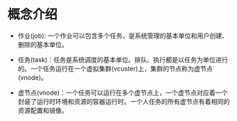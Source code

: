 # 概念介绍 #

* 作业(job): 一个作业可以包含多个任务，是系统管理的基本单位和用户创建、删除的基本单位。
 
* 任务(task)：任务是系统调度的基本单位。排队、执行都是以任务为单位进行的。一个任务运行在一个虚拟集群(vcuster)上，集群的节点称为虚节点(vnode)。

* 虚节点(vnode)：一个任务可以运行在多个虚节点上，一个虚节点对应着一个封装了运行时环境和资源的容器运行时。一个人任务的所有虚节点有着相同的资源配置和镜像。